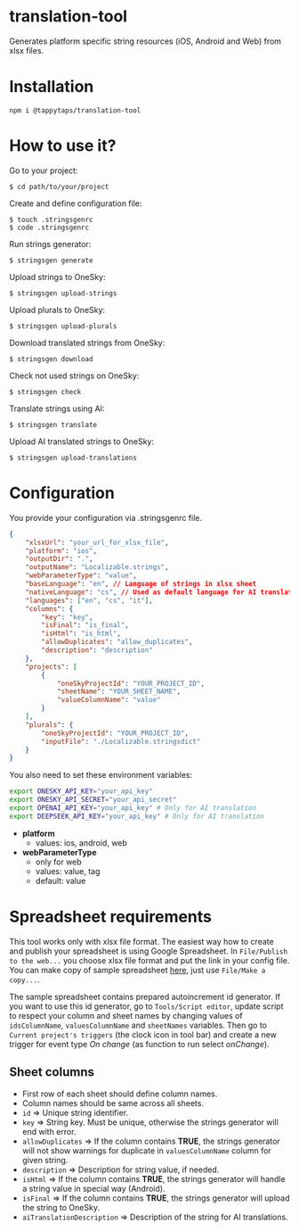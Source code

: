 # translation-tool

Generates platform specific string resources (iOS, Android and Web) from xlsx files.

# Installation

```
npm i @tappytaps/translation-tool
```

# How to use it?

Go to your project:

```
$ cd path/to/your/project
```

Create and define configuration file:

```
$ touch .stringsgenrc
$ code .stringsgenrc
```

Run strings generator:

```
$ stringsgen generate
```

Upload strings to OneSky:

```
$ stringsgen upload-strings
```

Upload plurals to OneSky:

```
$ stringsgen upload-plurals
```

Download translated strings from OneSky:

```
$ stringsgen download
```

Check not used strings on OneSky:

```
$ stringsgen check
```

Translate strings using AI:

```
$ stringsgen translate
```

Upload AI translated strings to OneSky:

```
$ stringsgen upload-translations
```

# Configuration

You provide your configuration via .stringsgenrc file.

```json
{
    "xlsxUrl": "your_url_for_xlsx_file",
    "platform": "ios",
    "outputDir": ".",
    "outputName": "Localizable.strings",
    "webParameterType": "value",
    "baseLanguage": "en", // Language of strings in xlsx sheet
    "nativeLanguage": "cs", // Used as default language for AI translation
    "languages": ["en", "cs", "it"],
    "columns": {
        "key": "key",
        "isFinal": "is_final",
        "isHtml": "is_html",
        "allowDuplicates": "allow_duplicates",
        "description": "description"
    },
    "projects": [
        {
            "oneSkyProjectId": "YOUR_PROJECT_ID",
            "sheetName": "YOUR_SHEET_NAME",
            "valueColumnName": "value"
        }
    ],
    "plurals": {
        "oneSkyProjectId": "YOUR_PROJECT_ID",
        "inputFile": "./Localizable.stringsdict"
    }
}
```

You also need to set these environment variables:

```bash
export ONESKY_API_KEY="your_api_key"
export ONESKY_API_SECRET="your_api_secret"
export OPENAI_API_KEY="your_api_key" # Only for AI translation
export DEEPSEEK_API_KEY="your_api_key" # Only for AI translation
```

- **platform**
    - values: ios, android, web
- **webParameterType**
    - only for web
    - values: value, tag
    - default: value

# Spreadsheet requirements

This tool works only with xlsx file format. The easiest way how to create and publish your spreadsheet is using Google Spreadsheet. In `File/Publish to the web...` you choose xlsx file format and put the link in your config file. You can make copy of sample spreadsheet [here](https://docs.google.com/spreadsheets/d/1Jwpwu6p4cFy8rMRmxHO9r5ft8NO86FwFGDMLVneNCTI/edit?ts=5c10d990#gid=0), just use `File/Make a copy...`.

The sample spreadsheet contains prepared autoincrement id generator. If you want to use this id generator, go to `Tools/Script editor`, update script to respect your column and sheet names by changing values of `idsColumnName`, `valuesColumnName` and `sheetNames` variables. Then go to `Current project's triggers` (the clock icon in tool bar) and create a new trigger for event type _On change_ (as function to run select _onChange_).

## Sheet columns

- First row of each sheet should define column names.
- Column names should be same across all sheets.
- `id` => Unique string identifier.
- `key` => String key. Must be unique, otherwise the strings generator will end with error.
- `allowDuplicates` => If the column contains **TRUE**, the strings generator will not show warnings for duplicate in `valuesColumnName` column for given string.
- `description` => Description for string value, if needed.
- `isHtml` => If the column contains **TRUE**, the strings generator will handle a string value in special way (Android).
- `isFinal` => If the column contains **TRUE**, the strings generator will upload the string to OneSky.
- `aiTranslationDescription` => Description of the string for AI translations.
